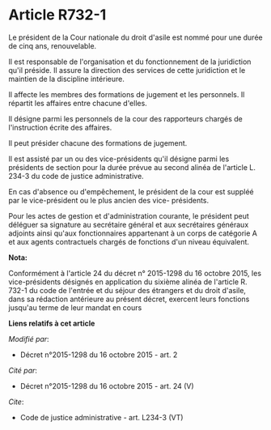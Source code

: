 # Article R732-1

Le président de la Cour nationale du droit d'asile est nommé pour une durée de cinq ans, renouvelable. 

Il est responsable de l'organisation et du fonctionnement de la juridiction qu'il préside. Il assure la direction des
services de cette juridiction et le maintien de la discipline intérieure. 

Il affecte les membres des formations de jugement et les personnels. Il répartit les affaires entre chacune d'elles. 

Il désigne parmi les personnels de la cour des rapporteurs chargés de l'instruction écrite des affaires. 

Il peut présider chacune des formations de jugement. 

Il est assisté par un ou des vice-présidents qu'il désigne parmi les présidents de section pour la durée prévue au second
alinéa de l'article L. 234-3 du code de justice administrative. 

En cas d'absence ou d'empêchement, le président de la cour est suppléé par le vice-président ou le plus ancien des vice-
présidents. 

Pour les actes de gestion et d'administration courante, le président peut déléguer sa signature au secrétaire général et aux
secrétaires généraux adjoints ainsi qu'aux fonctionnaires appartenant à un corps de catégorie A et aux agents contractuels
chargés de fonctions d'un niveau équivalent.

**Nota:**

Conformément à l'article 24 du décret n° 2015-1298 du 16 octobre 2015, les vice-présidents désignés en application du sixième
alinéa de l'article R. 732-1 du code de l'entrée et du séjour des étrangers et du droit d'asile, dans sa rédaction antérieure
au présent décret, exercent leurs fonctions jusqu'au terme de leur mandat en cours

**Liens relatifs à cet article**

_Modifié par_:

  - Décret n°2015-1298 du 16 octobre 2015 - art. 2

_Cité par_:

  - Décret n°2015-1298 du 16 octobre 2015 - art. 24 (V)

_Cite_:

  - Code de justice administrative - art. L234-3 (VT)
